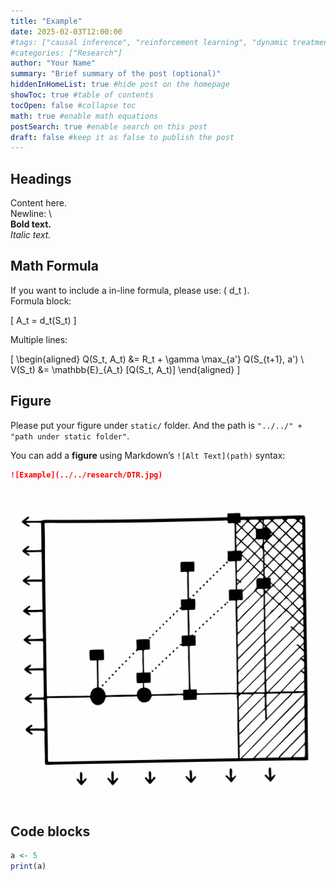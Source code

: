 ```yaml
---
title: "Example"
date: 2025-02-03T12:00:00
#tags: ["causal inference", "reinforcement learning", "dynamic treatment regimes"]
#categories: ["Research"]
author: "Your Name"
summary: "Brief summary of the post (optional)"
hiddenInHomeList: true #hide post on the homepage
showToc: true #table of contents 
tocOpen: false #collapse toc
math: true #enable math equations
postSearch: true #enable search on this post
draft: false #keep it as false to publish the post
---
```


## Headings

Content here. \
Newline: \\ \
**Bold text.**\
*Italic text.* 


## Math Formula


If you want to include a in-line formula, please use: \( d_t \).\
Formula block: 
<!-- Please seperate math formula and text. -->
\[
A_t = d_t(S_t)
\]

Multiple lines:

\[
\begin{aligned}
Q(S_t, A_t) &= R_t + \gamma \max_{a'} Q(S_{t+1}, a') \\
V(S_t) &= \mathbb{E}_{A_t} [Q(S_t, A_t)]
\end{aligned}
\]


## Figure

Please put your figure under `static/` folder. And the path is `"../../" + "path under static folder"`.

You can add a **figure** using Markdown’s `![Alt Text](path)` syntax:  
```md
![Example](../../research/DTR.jpg)
```
![Example](../../research/DTR.jpg)

## Code blocks
```r
a <- 5
print(a)
```
